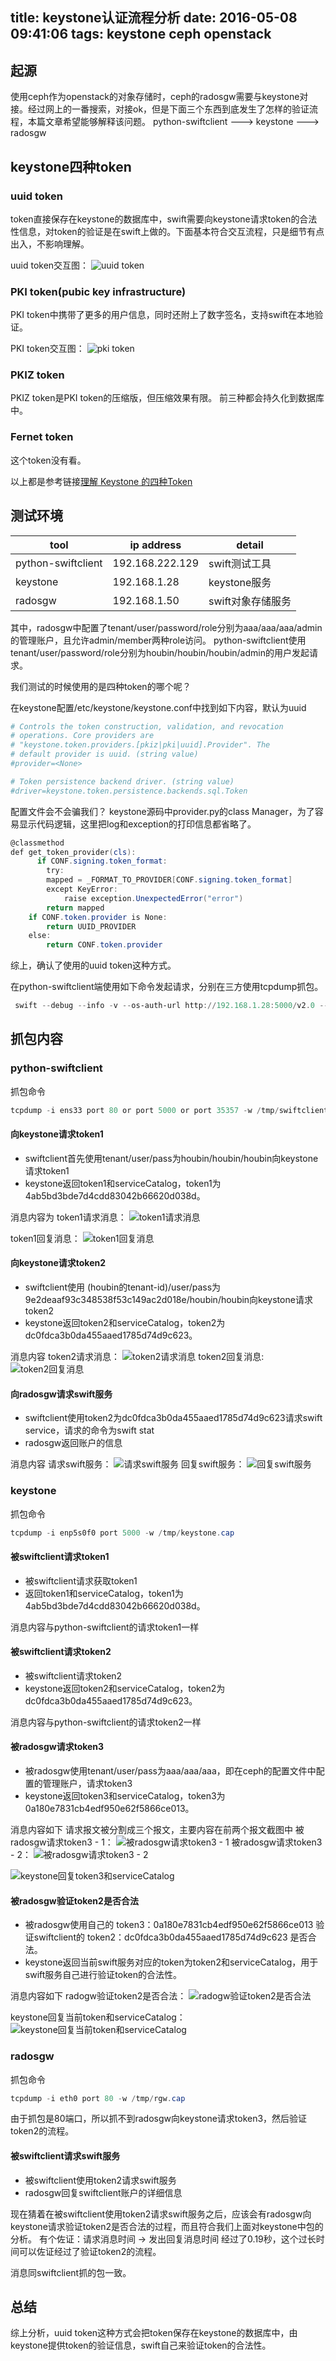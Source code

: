title: keystone认证流程分析
date: 2016-05-08 09:41:06
tags: keystone ceph openstack
---

## 起源
使用ceph作为openstack的对象存储时，ceph的radosgw需要与keystone对接。经过网上的一番搜索，对接ok，但是下面三个东西到底发生了怎样的验证流程，本篇文章希望能够解释该问题。
python-swiftclient  ---> keystone ---> radosgw

<!-- more -->

## keystone四种token

### uuid token
token直接保存在keystone的数据库中，swift需要向keystone请求token的合法性信息，对token的验证是在swift上做的。下面基本符合交互流程，只是细节有点出入，不影响理解。

uuid token交互图：
![uuid token](https://raw.githubusercontent.com/houbin/MarkdownPhotos/master/res/keystone_analyze/uuid_token.png)

### PKI token(pubic key infrastructure)
PKI token中携带了更多的用户信息，同时还附上了数字签名，支持swift在本地验证。

PKI token交互图：
![pki token](https://raw.githubusercontent.com/houbin/MarkdownPhotos/master/res/keystone_analyze/PKI_token.png)

### PKIZ token
PKIZ token是PKI token的压缩版，但压缩效果有限。
前三种都会持久化到数据库中。

### Fernet token
这个token没有看。

以上都是参考链接[理解 Keystone 的四种Token](http://www.openstack.cn/?p=5120)

## 测试环境
|tool                 | ip address       | detail              |
| ------------------- | ---------------- | ------------------- |
| python-swiftclient  | 192.168.222.129  | swift测试工具         |
| keystone            | 192.168.1.28     | keystone服务         |
| radosgw             | 192.168.1.50     | swift对象存储服务     |
其中，radosgw中配置了tenant/user/password/role分别为aaa/aaa/aaa/admin的管理账户，且允许admin/member两种role访问。
python-swiftclient使用tenant/user/password/role分别为houbin/houbin/houbin/admin的用户发起请求。

我们测试的时候使用的是四种token的哪个呢？

在keystone配置/etc/keystone/keystone.conf中找到如下内容，默认为uuid

``` powershell
# Controls the token construction, validation, and revocation
# operations. Core providers are
# "keystone.token.providers.[pkiz|pki|uuid].Provider". The
# default provider is uuid. (string value)
#provider=<None>

# Token persistence backend driver. (string value)
#driver=keystone.token.persistence.backends.sql.Token
```

配置文件会不会骗我们？
keystone源码中provider.py的class Manager，为了容易显示代码逻辑，这里把log和exception的打印信息都省略了。
``` powershell
@classmethod
def get_token_provider(cls):
      if CONF.signing.token_format:
        try:
		mapped = _FORMAT_TO_PROVIDER[CONF.signing.token_format]
        except KeyError:
            raise exception.UnexpectedError("error")
        return mapped
    if CONF.token.provider is None:
        return UUID_PROVIDER
    else:
        return CONF.token.provider
```

综上，确认了使用的uuid token这种方式。

在python-swiftclient端使用如下命令发起请求，分别在三方使用tcpdump抓包。
``` powershell
 swift --debug --info -v --os-auth-url http://192.168.1.28:5000/v2.0 --os-tenant-name houbin --os-username houbin --os-password houbin stat
```

## 抓包内容

### python-swiftclient
抓包命令
``` powershell
tcpdump -i ens33 port 80 or port 5000 or port 35357 -w /tmp/swiftclient.cap
```

#### 向keystone请求token1
-  swiftclient首先使用tenant/user/pass为houbin/houbin/houbin向keystone请求token1
-  keystone返回token1和serviceCatalog，token1为4ab5bd3bde7d4cdd83042b66620d038d。

消息内容为
token1请求消息：
![token1请求消息](https://raw.githubusercontent.com/houbin/MarkdownPhotos/master/res/keystone_analyze/swiftclient-req-token1.png)

token1回复消息：
![token1回复消息](https://raw.githubusercontent.com/houbin/MarkdownPhotos/master/res/keystone_analyze/swiftclient-resp-token1.png)

#### 向keystone请求token2
- swiftclient使用 (houbin的tenant-id)/user/pass为9e2deaaf93c348538f53c149ac2d018e/houbin/houbin向keystone请求token2
- keystone返回token2和serviceCatalog，token2为dc0fdca3b0da455aaed1785d74d9c623。

消息内容
token2请求消息：
![token2请求消息](https://raw.githubusercontent.com/houbin/MarkdownPhotos/master/res/keystone_analyze/swiftclient-req-token2.png)
token2回复消息:
![token2回复消息](https://raw.githubusercontent.com/houbin/MarkdownPhotos/master/res/keystone_analyze/swiftclient-resp-token2.png)

#### 向radosgw请求swift服务
- swiftclient使用token2为dc0fdca3b0da455aaed1785d74d9c623请求swift service，请求的命令为swift stat
- radosgw返回账户的信息

消息内容
请求swift服务：
![请求swift服务](https://raw.githubusercontent.com/houbin/MarkdownPhotos/master/res/keystone_analyze/swiftclient-req-swift-service.png)
回复swift服务：
![回复swift服务](https://raw.githubusercontent.com/houbin/MarkdownPhotos/master/res/keystone_analyze/swiftclient-resp-swift-service.png)

### keystone
抓包命令
``` powershell
tcpdump -i enp5s0f0 port 5000 -w /tmp/keystone.cap
```

#### 被swiftclient请求token1
- 被swiftclient请求获取token1
- 返回token1和serviceCatalog，token1为4ab5bd3bde7d4cdd83042b66620d038d。

消息内容与python-swiftclient的请求token1一样

#### 被swiftclient请求token2
- 被swiftclient请求token2
- keystone返回token2和serviceCatalog，token2为dc0fdca3b0da455aaed1785d74d9c623。

消息内容与python-swiftclient的请求token2一样

#### 被radosgw请求token3
- 被radosgw使用tenant/user/pass为aaa/aaa/aaa，即在ceph的配置文件中配置的管理账户，请求token3
- keystone返回token3和serviceCatalog，token3为0a180e7831cb4edf950e62f5866ce013。

消息内容如下
请求报文被分割成三个报文，主要内容在前两个报文截图中
被radosgw请求token3 - 1：
![被radosgw请求token3 - 1](https://raw.githubusercontent.com/houbin/MarkdownPhotos/master/res/keystone_analyze/rgw-req-token3-1.png)
被radosgw请求token3 - 2：
![被radosgw请求token3 - 2](https://raw.githubusercontent.com/houbin/MarkdownPhotos/master/res/keystone_analyze/rgw-req-token3-2.png)

![keystone回复token3和serviceCatalog](https://raw.githubusercontent.com/houbin/MarkdownPhotos/master/res/keystone_analyze/rgw-resp-token3.png)

#### 被radosgw验证token2是否合法

- 被radosgw使用自己的
token3：0a180e7831cb4edf950e62f5866ce013
验证swiftclient的
token2：dc0fdca3b0da455aaed1785d74d9c623
是否合法。
- keystone返回当前swift服务对应的token为token2和serviceCatalog，用于swift服务自己进行验证token的合法性。

消息内容如下
radogw验证token2是否合法：
![radogw验证token2是否合法](https://raw.githubusercontent.com/houbin/MarkdownPhotos/master/res/keystone_analyze/rgw-req-token2-legal.png)

keystone回复当前token和serviceCatalog：
![keystone回复当前token和serviceCatalog](https://raw.githubusercontent.com/houbin/MarkdownPhotos/master/res/keystone_analyze/rgw-resp-token2-legal.png)

### radosgw

抓包命令
``` powershell
tcpdump -i eth0 port 80 -w /tmp/rgw.cap
```
由于抓包是80端口，所以抓不到radosgw向keystone请求token3，然后验证token2的流程。

#### 被swiftclient请求swift服务
- 被swiftclient使用token2请求swift服务
- radosgw回复swiftclient账户的详细信息

现在猜着在被swiftclient使用token2请求swift服务之后，应该会有radosgw向keystone请求验证token2是否合法的过程，而且符合我们上面对keystone中包的分析。
有个佐证：请求消息时间 -> 发出回复消息时间 经过了0.19秒，这个过长时间可以佐证经过了验证token2的流程。

消息同swiftclient抓的包一致。

## 总结
综上分析，uuid token这种方式会把token保存在keystone的数据库中，由keystone提供token的验证信息，swift自己来验证token的合法性。



